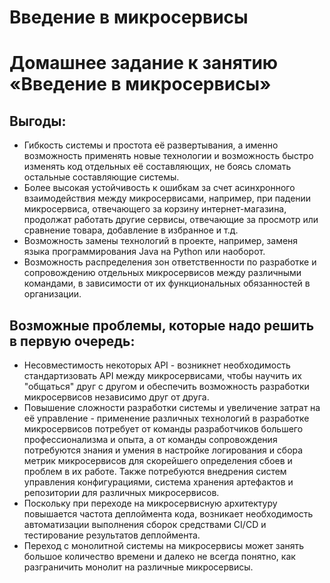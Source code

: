# Введение в микросервисы
# Домашнее задание к занятию «Введение в микросервисы»

## Выгоды:
  - Гибкость системы и простота её развертывания, а именно возможность применять новые технологии и возможность быстро изменять код отдельных её составляющих, не боясь сломать остальные составляющие системы.  
  - Более высокая устойчивость к ошибкам за счет асинхронного взаимодействия между микросервисами, например, при падении микросервиса, отвечающего за корзину интернет-магазина, продолжат работать другие сервисы, отвечающие за просмотр или сравнение товара, добавление в избранное и т.д.  
  - Возможность замены технологий в проекте, например, заменя языка программирования Java на Python или наоборот.  
  - Возможность распределения зон ответственности по разработке и сопровождению отдельных микросервисов между различными командами, в зависимости от их функциональных обязанностей в организации.

## Возможные проблемы, которые надо решить в первую очередь:    
  - Несовместимость некоторых API - возникнет необходимость стандартизовать API между микросервисами, чтобы научить их "общаться" друг с другом и обеспечить возможность разработки микросервисов независимо друг от друга.  
  - Повышение сложности разработки системы и увеличение затрат на её управление - применение различных технологий в разработке микросервисов потребует от команды разработчиков большего профессионализма и опыта, а от команды сопровождения потребуются знания и умения в настройке логирования и сбора метрик микросервисов для скорейшего определения сбоев и проблем в их работе. Также потребуются внедрения систем управления конфигурациями, система хранения артефактов и репозитории для различных микросервисов.  
  - Поскольку при переходе на микросервисную архитектуру повышается частота деплоймента кода, возникает необходимость автоматизации выполнения сборок средствами CI/CD и тестирование результатов деплоймента.  
  - Переход с монолитной системы на микросервисы может занять большое количество времени и далеко не всегда понятно, как разграничить монолит на различные микросервисы.

